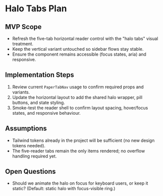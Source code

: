 # Halo Tabs Plan

## MVP Scope
- Refresh the five-tab horizontal reader control with the "halo tabs" visual treatment.
- Keep the vertical variant untouched so sidebar flows stay stable.
- Ensure the component remains accessible (focus states, aria) and responsive.

## Implementation Steps
1. Review current `PaperTabNav` usage to confirm required props and variants.
2. Update the horizontal layout to add the shared halo wrapper, pill buttons, and state styling.
3. Smoke-test the reader shell to confirm layout spacing, hover/focus states, and responsive behaviour.

## Assumptions
- Tailwind tokens already in the project will be sufficient (no new design tokens needed).
- The five-reader tabs remain the only items rendered; no overflow handling required yet.

## Open Questions
- Should we animate the halo on focus for keyboard users, or keep it static? (Default: static halo with focus-visible ring.)
